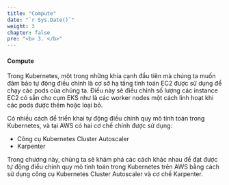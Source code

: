 ```yaml
---
title: "Compute"
date: "`r Sys.Date()`"
weight: 3
chapter: false
pre: "<b> 3. </b>"
---
```


#### Compute
Trong Kubernetes, một trong những khía cạnh đầu tiên mà chúng ta muốn đảm bảo tự động điều chỉnh là cơ sở hạ tầng tính toán EC2 được sử dụng để chạy các pods của chúng ta. Điều này sẽ điều chỉnh số lượng các instance EC2 có sẵn cho cụm EKS như là các worker nodes một cách linh hoạt khi các pods được thêm hoặc loại bỏ.

Có nhiều cách để triển khai tự động điều chỉnh quy mô tính toán trong Kubernetes, và tại AWS có hai cơ chế chính được sử dụng:

- Công cụ Kubernetes Cluster Autoscaler
- Karpenter

Trong chương này, chúng ta sẽ khám phá các cách khác nhau để đạt được tự động điều chỉnh quy mô tính toán trong Kubernetes trên AWS bằng cách sử dụng công cụ Kubernetes Cluster Autoscaler và cơ chế Karpenter.
